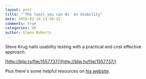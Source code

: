 ```yaml
---
layout: post
title: "'The least you can do' on Usability"
date: 2010-02-19 13:56:23
comments: true
categories: UX
author: Glenn Roberts
---
```


Steve Krug nails usability testing with a practical and cost effective approach.

[http://blip.tv/file/1557737/](http://blip.tv/file/1557737/)

Plus there's some helpful resources on [his website](http://sensible.com/).
